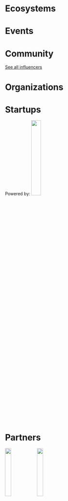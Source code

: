 <!-- TITLE: AI WIKI -->




<div class=status>

</div>

# Ecosystems



# Events
<div class=events>

</div>

# Community
<div class=influencers>

</div>

[See all influencers](/main/communities)

<!-- WHEN ADDING NEW ORGANIZATIONS PLEASE FOLLOW THIS SCHEMA
#### Organization_Name
Organization_Category
**Organizer:** Name_Of_Organization_Leader
Link_To_Organization's_Website_or_Page
**Description:** Organization's_Description
NOT FOLLOWING THIS SCHEMA WILL RESULT IN INACCURACY IN DATABASE SO BE CAREFUL!
EVERY CHARACTER LIKE # AND * ARE VITAL, SO WE ADVISE YOU TO COPY THE SCHEMA AND JUST FILL IN THE DATA IN POSITION
BETWEEN EVERY ORGANIZATION SCHEMA SHOULD BE BLANK LINE -->

# Organizations
<div class=organizations>

</div>

# Startups
<div class=logoCB>
Powered by: <img src="/images/Crunchbase_logo.png" style="width:25%; height:25%;"/>
</div>
<div class=startups>

</div>

# Partners
<div class=partners>

<img src="/images/Crunchbase_logo.png" style="width:20%; height:20%;"/>
<img src="/images/peltarion_logotype_horizontal_red.png" style="width:20%; height:20%;" />
</div>

